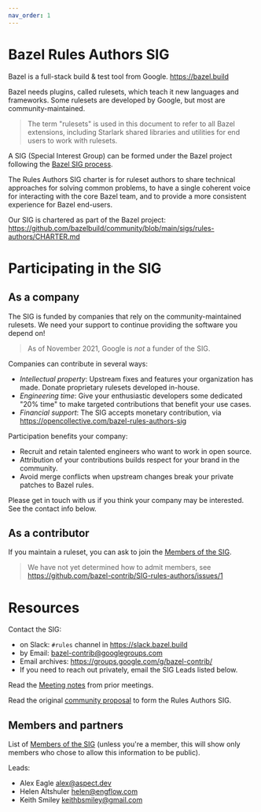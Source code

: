 ```yaml
---
nav_order: 1
---
```


# Bazel Rules Authors SIG

Bazel is a full-stack build & test tool from Google. <https://bazel.build>

Bazel needs plugins, called rulesets, which teach it new languages and frameworks.
Some rulesets are developed by Google, but most are community-maintained.

> The term "rulesets" is used in this document to refer to all Bazel extensions,
> including Starlark shared libraries and utilities for end users to work with rulesets.

A SIG (Special Interest Group) can be formed under the Bazel project following the [Bazel SIG process].

The Rules Authors SIG charter is for ruleset authors
to share technical approaches for solving common problems,
to have a single coherent voice for interacting with the core Bazel team, and
to provide a more consistent experience for Bazel end-users.

Our SIG is chartered as part of the Bazel project:
<https://github.com/bazelbuild/community/blob/main/sigs/rules-authors/CHARTER.md>

# Participating in the SIG

## As a company

The SIG is funded by companies that rely on the community-maintained rulesets.
We need your support to continue providing the software you depend on!

> As of November 2021, Google is _not_ a funder of the SIG.

Companies can contribute in several ways:

- _Intellectual property_: Upstream fixes and features your organization has made. Donate proprietary rulesets developed in-house.
- _Engineering time_: Give your enthusiastic developers some dedicated "20% time" to make targeted contributions that benefit your use cases.
- _Financial support_: The SIG accepts monetary contribution, via https://opencollective.com/bazel-rules-authors-sig

Participation benefits your company:

- Recruit and retain talented engineers who want to work in open source.
- Attribution of your contributions builds respect for your brand in the community.
- Avoid merge conflicts when upstream changes break your private patches to Bazel rules.

Please get in touch with us if you think your company may be interested. See the contact info below.

## As a contributor

If you maintain a ruleset, you can ask to join the [Members of the SIG].

> We have not yet determined how to admit members, see https://github.com/bazel-contrib/SIG-rules-authors/issues/1

# Resources

Contact the SIG:

- on Slack: `#rules` channel in https://slack.bazel.build
- by Email: bazel-contrib@googlegroups.com
- Email archives: https://groups.google.com/g/bazel-contrib/
- If you need to reach out privately, email the SIG Leads listed below.

Read the [Meeting notes] from prior meetings.

Read the original [community proposal] to form the Rules Authors SIG.

## Members and partners

List of [Members of the SIG] (unless you're a member, this will show only members who chose to allow this information to be public).

Leads:

- Alex Eagle <alex@aspect.dev>
- Helen Altshuler <helen@engflow.com>
- Keith Smiley <keithbsmiley@gmail.com>

[community proposal]: https://github.com/bazelbuild/proposals/blob/main/designs/2021-08-10-rules-authors-sig.md
[meeting notes]: https://docs.google.com/document/d/1YGCYAGLzTfqSOgRFVsB8hDz-kEoTgTEKKp9Jd07TJ5c/edit#
[members of the sig]: https://github.com/orgs/bazel-contrib/people
[bazel sig process]: http://bazel.build/sig.html
